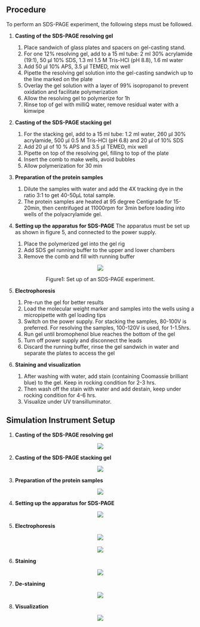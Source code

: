 ## Procedure

To perform an SDS-PAGE experiment, the following steps must be followed.

1. **Casting of the SDS-PAGE resolving gel**

    1. Place sandwich of glass plates and spacers on gel-casting stand. 
    2. For one 12% resolving gel, add to a 15 ml tube: 2 ml 30% acrylamide (19:1), 50 μl 10% SDS, 1.3 ml 1.5 M Tris-HCl (pH 8.8), 1.6 ml water 
    3. Add 50 μl 10% APS, 3.5 μl TEMED, mix well 
    4. Pipette the resolving gel solution into the gel-casting sandwich up to the line marked on the plate 
    5. Overlay the gel solution with a layer of 99% isopropanol to prevent oxidation and facilitate polymerization 
    6. Allow the resolving gel to polymerize for 1h 
    7. Rinse top of gel with milliQ water, remove residual water with a kimwipe 

2. **Casting of the SDS-PAGE stacking gel**
    1. For the stacking gel, add to a 15 ml tube: 1.2 ml water, 260 μl 30% acrylamide, 500 μl 0.5 M Tris-HCl (pH 6.8) and 20 μl of 10% SDS
    2. Add 20 μl of 10 % APS and 3.5 μl TEMED, mix well
    3. Pipette on top of the resolving gel, filling to top of the plate
    4. Insert the comb to make wells, avoid bubbles
    5. Allow polymerization for 30 min

3. **Preparation of the protein samples**
    1. Dilute the samples with water and add the 4X tracking dye in the ratio 3:1 to get 40-50μL
    total sample.
    2. The protein samples are heated at 95 degree Centigrade for 15-20min, then centrifuged at 11000rpm for
3min before loading into wells of the polyacrylamide gel.  

4. **Setting up the apparatus for SDS-PAGE**
     The apparatus must be set up as shown in figure 5, and connected to the power supply.
      1. Place the polymerized gel into the gel rig
      2. Add SDS gel running buffer to the upper and lower chambers
      3. Remove the comb and fill with running buffer

<div align="center">
<img src="images/Image1.png" class="img-fluid">
<p>Figure1: Set up of an SDS-PAGE experiment.</p>
</div>

5. **Electrophoresis**  

    1. Pre-run the gel for better results
    2. Load the molecular weight marker and samples into the wells using a micropipette with gel loading tips
    3. Switch on the power supply. For stacking the samples, 80-100V is preferred. For resolving the samples, 100-120V is used, for 1-1.5hrs.
    4. Run gel until bromophenol blue reaches the bottom of the gel
    5. Turn off power supply and disconnect the leads
    6. Discard the running buffer, rinse the gel sandwich in water and separate the plates to access the gel

6. **Staining and visualization**
   1. After washing with water, add stain (containing Coomassie brilliant blue) to the gel. Keep in rocking
      condition for 2-3 hrs.
   2. Then wash off the stain with water and add destain, keep under rocking condition for 4-6 hrs. 
   3. Visualize under UV transilluminator.



## Simulation Instrument Setup

1. **Casting of the SDS-PAGE resolving gel**
<div align="center">
<img src="images/resolvingel.png" class="img-fluid">
</div>

2. **Casting of the SDS-PAGE stacking gel**
<div align="center">
<img src="images/stackinggel.png" class="img-fluid">
</div>


3. **Preparation of the protein samples**
<div align="center">
<img src="images/samplemabc.png" class="img-fluid">
</div>


4. **Setting up the apparatus for SDS-PAGE**

<div align="center">
<img src="images/sampleloading.png" class="img-fluid">
</div>

5. **Electrophoresis**  
<div align="center">
<img src="images/initial.png" class="img-fluid">
</div>

<br>
<div align="center">
<img src="images/final.png" class="img-fluid">
</div>

6. **Staining**  
<div align="center">
<img src="images/staining.png" class="img-fluid">
</div>

7. **De-staining**  
<div align="center">
<img src="images/destain.png" class="img-fluid">
</div>

8. **Visualization**

<div align="center">
<img src="images/uvmachine.png" class="img-fluid">
</div>

